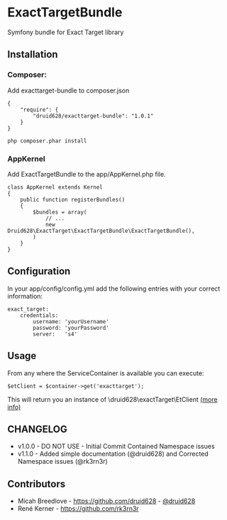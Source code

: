 # ExactTargetBundle

Symfony bundle for Exact Target library


## Installation

### Composer: 

Add exacttarget-bundle to composer.json

    {
        "require": {
            "druid628/exacttarget-bundle": "1.0.1"
        }
    }

    php composer.phar install

### AppKernel

Add ExactTargetBundle to the app/AppKernel.php file.

    class AppKernel extends Kernel
    {
        public function registerBundles()
        {
            $bundles = array(
                // ...
                new Druid628\ExactTarget\ExactTargetBundle\ExactTargetBundle(),
            )
        }
    }
                
 
## Configuration

In your app/config/config.yml add the following entries with your correct information:

    exact_target:
        credentials:
            username: 'yourUsername'
            password: 'yourPassword'
            server:   's4'


## Usage

From any where the ServiceContainer is available you can execute:

    $etClient = $container->get('exacttarget'); 

This will return you an instance of \druid628\exactTarget\EtClient [(more info)](https://github.com/druid628/exacttarget/wiki/EtClient)


## CHANGELOG
 
 * v1.0.0 - DO NOT USE - Initial Commit Contained Namespace issues
 * v1.1.0 - Added simple documentation (@druid628)  and Corrected Namespace issues (@rk3rn3r)

## Contributors

 * Micah Breedlove - <https://github.com/druid628> - [@druid628](http://twitter.com/druid628)
 * René Kerner     - <https://github.com/rk3rn3r>


